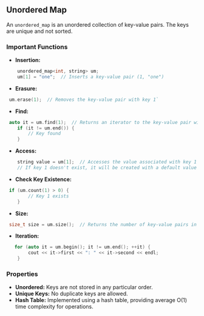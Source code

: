 Unordered Map
---

An `unordered_map` is an unordered collection of key-value pairs. The keys are unique and not sorted.

### Important Functions

-   **Insertion:**
```c++
    unordered_map<int, string> um;
    um[1] = "one";  // Inserts a key-value pair (1, "one")
```
-   **Erasure:**
```c++
 um.erase(1);  // Removes the key-value pair with key 1`
```
-   **Find:**
```c++
 auto it = um.find(1);  // Returns an iterator to the key-value pair with key 1 if found
    if (it != um.end()) {
        // Key found
    }
```
-   **Access:**
```c++
    string value = um[1];  // Accesses the value associated with key 1
    // If key 1 doesn't exist, it will be created with a default value
```
-   **Check Key Existence:**
```c++
 if (um.count(1) > 0) {
        // Key 1 exists
    }
```
-   **Size:**
```c++
 size_t size = um.size();  // Returns the number of key-value pairs in the unordered_map
```
-   **Iteration:**
```c++
   for (auto it = um.begin(); it != um.end(); ++it) {
        cout << it->first << ": " << it->second << endl;
    }
```
### Properties

-   **Unordered:** Keys are not stored in any particular order.
-   **Unique Keys:** No duplicate keys are allowed.
-   **Hash Table:** Implemented using a hash table, providing average O(1) time complexity for operations.